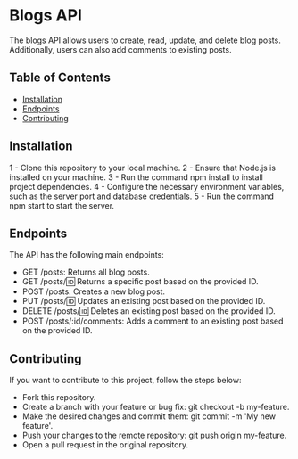# Blogs API

The blogs API allows users to create, read, update, and delete blog posts. Additionally, users can also add comments to existing posts.

## Table of Contents

- [Installation](#installation)
- [Endpoints](#endpoints)
- [Contributing](#contributing)

## Installation

1 - Clone this repository to your local machine.
2 - Ensure that Node.js is installed on your machine.
3 - Run the command npm install to install project dependencies.
4 - Configure the necessary environment variables, such as the server port and database credentials.
5 - Run the command npm start to start the server.

## Endpoints

The API has the following main endpoints:

- GET /posts: Returns all blog posts.
- GET /posts/:id: Returns a specific post based on the provided ID.
- POST /posts: Creates a new blog post.
- PUT /posts/:id: Updates an existing post based on the provided ID.
- DELETE /posts/:id: Deletes an existing post based on the provided ID.
- POST /posts/:id/comments: Adds a comment to an existing post based on the provided ID.

## Contributing

If you want to contribute to this project, follow the steps below:

- Fork this repository.
- Create a branch with your feature or bug fix: git checkout -b my-feature.
- Make the desired changes and commit them: git commit -m 'My new feature'.
- Push your changes to the remote repository: git push origin my-feature.
- Open a pull request in the original repository.

